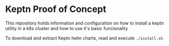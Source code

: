 # Keptn Proof of Concept

This repository holds information and configuration on how to install a keptn utility in a k8s cluster and how to use it's basic funcionality

To download and extract Keptn helm charts, read and execute `./install.sh`


